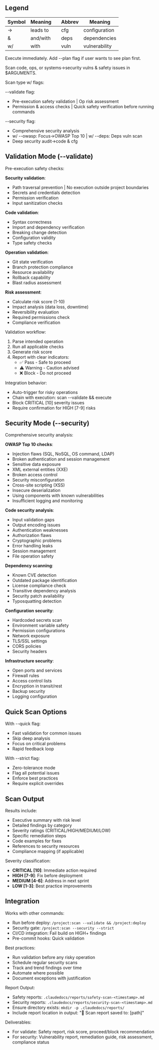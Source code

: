 ## Legend
| Symbol | Meaning | | Abbrev | Meaning |
|--------|---------|---|--------|---------|
| → | leads to | | cfg | configuration |
| & | and/with | | deps | dependencies |
| w/ | with | | vuln | vulnerability |

Execute immediately. Add --plan flag if user wants to see plan first.

Scan code, ops, or systems→security vulns & safety issues in $ARGUMENTS.

Scan type w/ flags:

--validate flag:
- Pre-execution safety validation | Op risk assessment
- Permission & access checks | Quick safety verification before running commands

--security flag:
- Comprehensive security analysis
- w/ --owasp: Focus→OWASP Top 10 | w/ --deps: Deps vuln scan
- Deep security audit→code & cfg

## Validation Mode (--validate)

Pre-execution safety checks:

**Security validation**:
- Path traversal prevention | No execution outside project boundaries
- Secrets and credentials detection
- Permission verification
- Input sanitization checks

**Code validation**:
- Syntax correctness
- Import and dependency verification
- Breaking change detection
- Configuration validity
- Type safety checks

**Operation validation**:
- Git state verification
- Branch protection compliance
- Resource availability
- Rollback capability
- Blast radius assessment

**Risk assessment**:
- Calculate risk score (1-10)
- Impact analysis (data loss, downtime)
- Reversibility evaluation
- Required permissions check
- Compliance verification

Validation workflow:
1. Parse intended operation
2. Run all applicable checks
3. Generate risk score
4. Report with clear indicators:
   - ✅ Pass - Safe to proceed
   - ⚠️ Warning - Caution advised
   - ❌ Block - Do not proceed

Integration behavior:
- Auto-trigger for risky operations
- Chain with execution: scan --validate && execute
- Block CRITICAL [10] severity issues
- Require confirmation for HIGH [7-9] risks

## Security Mode (--security)

Comprehensive security analysis:

**OWASP Top 10 checks**:
- Injection flaws (SQL, NoSQL, OS command, LDAP)
- Broken authentication and session management
- Sensitive data exposure
- XML external entities (XXE)
- Broken access control
- Security misconfiguration
- Cross-site scripting (XSS)
- Insecure deserialization
- Using components with known vulnerabilities
- Insufficient logging and monitoring

**Code security analysis**:
- Input validation gaps
- Output encoding issues
- Authentication weaknesses
- Authorization flaws
- Cryptographic problems
- Error handling leaks
- Session management
- File operation safety

**Dependency scanning**:
- Known CVE detection
- Outdated package identification
- License compliance check
- Transitive dependency analysis
- Security patch availability
- Typosquatting detection

**Configuration security**:
- Hardcoded secrets scan
- Environment variable safety
- Permission configurations
- Network exposure
- TLS/SSL settings
- CORS policies
- Security headers

**Infrastructure security**:
- Open ports and services
- Firewall rules
- Access control lists
- Encryption in transit/rest
- Backup security
- Logging configuration

## Quick Scan Options

With --quick flag:
- Fast validation for common issues
- Skip deep analysis
- Focus on critical problems
- Rapid feedback loop

With --strict flag:
- Zero-tolerance mode
- Flag all potential issues
- Enforce best practices
- Require explicit overrides

## Scan Output

Results include:
- Executive summary with risk level
- Detailed findings by category
- Severity ratings (CRITICAL/HIGH/MEDIUM/LOW)
- Specific remediation steps
- Code examples for fixes
- References to security resources
- Compliance mapping (if applicable)

Severity classification:
- **CRITICAL [10]**: Immediate action required
- **HIGH [7-9]**: Fix before deployment
- **MEDIUM [4-6]**: Address in next sprint
- **LOW [1-3]**: Best practice improvements

## Integration

Works with other commands:
- Run before deploy: `/project:scan --validate && /project:deploy`
- Security gate: `/project:scan --security --strict`
- CI/CD integration: Fail build on HIGH+ findings
- Pre-commit hooks: Quick validation

Best practices:
- Run validation before any risky operation
- Schedule regular security scans
- Track and trend findings over time
- Automate where possible
- Document exceptions with justification

Report Output:
- Safety reports: `.claudedocs/reports/safety-scan-<timestamp>.md`
- Security reports: `.claudedocs/reports/security-scan-<timestamp>.md`
- Ensure directory exists: `mkdir -p .claudedocs/reports/`
- Include report location in output: "📄 Scan report saved to: [path]"

Deliverables:
- For validate: Safety report, risk score, proceed/block recommendation
- For security: Vulnerability report, remediation guide, risk assessment, compliance status